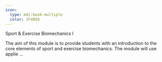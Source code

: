 ```yaml
---
icon:
  type: mdi:book-multiple
  color: 1F4056
---
```

Sport & Exercise Biomechanics I

The aim of this module is to provide students with an introduction to the core elements of sport and exercise biomechanics. The module will use applie ... 

